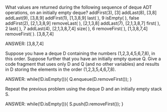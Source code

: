 What values are returned during the following sequence of deque ADT
operations, on an initially empty deque? 
addFirst(3), [3]
addLast(8), [3,8] 
addLast(9), [3,8,9]
addFirst(1), [1,3,8,9]
last( ), 9
isEmpty( ), false 
addFirst(2), [2,1,3,8,9]
removeLast( ), [2,1,3,8]
addLast(7), [2,1,3,8,7]
first( ), 2
last( ), 7
addLast(4), [2,1,3,8,7,4] 
size( ), 6
removeFirst( ), [1,3,8,7,4] 
removeFirst( ). [3,8,7,4]

ANSWER: [3,8,7,4]

Suppose you have a deque D containing the numbers (1,2,3,4,5,6,7,8), in this
order. Suppose further that you have an initially empty queue Q. Give a code
fragment that uses only D and Q (and no other variables) and results in D storing
the elements in the order (1,2,3,5,4,6,7,8).

ANSWER:
while(!D.isEmpty()){
    Q.enqueue(D.removeFirst());
}

Repeat the previous problem using the deque D and an initially empty stack S.

ANSWER:
while(!D.isEmpty()){
    S.push(D.removeFirst());
}
